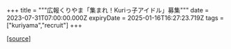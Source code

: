 +++
title = """広報くりやま「集まれ！Kuriっ子アイドル」募集"""
date = 2023-07-31T07:00:00.000Z
expiryDate = 2025-01-16T16:27:23.719Z
tags = ["kuriyama","recruit"]
+++


[[source]](https://www.town.kuriyama.hokkaido.jp/site/koho/23257.html)
